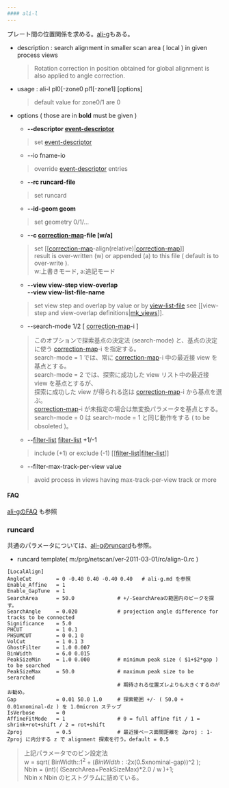 ```yaml
---
#### ali-l
---
```


プレート間の位置関係を求める。[ali-g](ali-g.md)もある。

+ description : search alignment in smaller scan area ( local ) in given process views  
  > Rotation correction in position obtained for global alignment is also applied to angle correction.  
+ usage : ali-l pl0[-zone0 pl1[-zone1] [options]  
  > default value for zone0/1 are 0  
+ options ( those are in **bold** must be given )
  - **--descriptor [event-descriptor](event-descriptor.md)**
  > set [event-descriptor](event-descriptor.md)  

  - --io fname-io  
  > override [event-descriptor](event-descriptor.md) entries  

  - **--rc runcard-file**
  > set runcard  

  - **--id-geom geom**
  > set geometry 0/1/...  

  - **--c [correction-map](correction-map.md)-file [w/a]**
  > set [[[correction-map](correction-map.md)-align(relative)|[correction-map](correction-map.md)]]  
  > result is over-written (w) or appended (a) to this file ( default is to over-write ).  
  > w:上書きモード, a:追記モード

  - **--view view-step view-overlap**  
    **--view view-list-file-name**
  > set view step and overlap by value or by [view-list-file](mk_views.md/#view-list)
  > see [[view-step and view-overlap definitions|[mk_views](mk_views.md)]].  

  - --search-mode 1/2 \[ [correction-map](correction-map.md)-i \]
  > このオプションで探索基点の決定法 (search-mode) と、基点の決定に使う [correction-map](correction-map.md)-i を指定する。  
  > search-mode = 1 では、常に [correction-map](correction-map.md)-i 中の最近接 view を基点とする。  
  > search-mode = 2 では、探索に成功した view リスト中の最近接 view を基点とするが、  
  > 探索に成功した view が得られる迄は [correction-map](correction-map.md)-i から基点を選ぶ。  
  > [correction-map](correction-map.md)-i が未指定の場合は無変換パラメータを基点とする。  
  > search-mode = 0 は search-mode = 1 と同じ動作をする ( to be obsoleted )。  

  - --[filter-list](filter-list.md) [filter-list](filter-list.md) +1/-1
  > include (+1) or exclude (-1) [[[filter-list](filter-list.md)|[filter-list](filter-list.md)]]  

  - --filter-max-track-per-view value
  > avoid process in views having max-track-per-view track or more


#### FAQ
[ali-gのFAQ](ali-g.md#FAQ) も参照


### runcard
共通のパラメータについては、[ali-gのruncard](ali-g.md#runcard)も参照。

+ runcard template( m:/prg/netscan/ver-2011-03-01/rc/align-0.rc )

```
[LocalAlign]
AngleCut        = 0 -0.40 0.40 -0.40 0.40   # ali-g.md を参照
Enable_Affine   = 1
Enable_GapTune  = 1
SearchArea      = 50.0              # +/-SearchAreaの範囲内のピークを探す。
SearchAngle     = 0.020             # projection angle difference for tracks to be connected
Significance    = 5.0
PHCUT           = 1 0.1
PHSUMCUT        = 0 0.1 0
VolCut          = 1 0.1 3
GhostFilter     = 1.0 0.007
BinWidth        = 6.0 0.015
PeakSizeMin     = 1.0 0.000         # minimum peak size ( $1+$2*gap ) to be searched 
PeakSizeMax     = 50.0              # maximum peak size to be serarched 
									# 期待される位置ズレよりも大きくするのがお勧め。
Gap             = 0.01 50.0 1.0     # 探索範囲 +/- ( 50.0 + 0.01xnominal-dz ) を 1.0micron ステップ
IsVerbose       = 0
AffineFitMode   = 1                 # 0 = full affine fit / 1 = shrink+rot+shift / 2 = rot+shift
Zproj           = 0.5               # 最近接ベース面間距離を Zproj : 1-Zproj に内分する z で alignment 探索を行う。default = 0.5
```

  > 上記パラメータでのビン設定法  
  > w = sqrt( BinWidth::$1^2 + (BinWidth::$2x(0.5xnominal-gap))^2 );  
  > Nbin = (int)( (SearchArea+PeakSizeMax)*2.0 / w )+1;  
  > Nbin x Nbin のヒストグラムに詰めている。  
